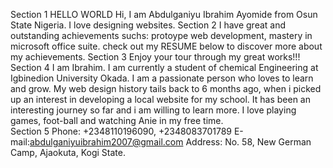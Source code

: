 Section 1
HELLO WORLD
Hi, I am Abdulganiyu Ibrahim Ayomide from Osun State Nigeria. I love designing websites.
Section 2
I have great and outstanding achievements suchs: protoype web development, mastery in microsoft office suite. check out my RESUME below to discover more about my achievements.
Section 3
Enjoy your tour through my great works!!!
Section 4
I am Ibrahim. I am currently a student of chemical Engineering at Igbinedion University Okada. I am a passionate person who loves to learn and grow. My web design history tails back to 6 months ago, when i picked up an interest in developing a local website for my school. It has been an interesting journey so far and i am willing to learn more. I love playing games, foot-ball and watching Anie in my free time.   
Section 5
Phone: +2348110196090, +2348083701789
E-mail:abdulganiyuibrahim2007@gmail.com
Address: No. 58, New German Camp, Ajaokuta, Kogi State.

